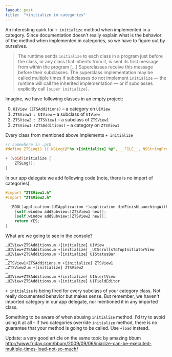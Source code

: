 ```yaml
---
layout: post
title:  "+initialize in categories"
---
```

An interesting quirk for `+ initialize` method when implemented in a category. Since documentation doesn't really explain what is the behavior of the method when implemented in categories, so we have to figure out by ourselves.

> The runtime sends `initialize` to each class in a program just before the class, or any class that inherits from it, is sent its first message from within the program […] Superclasses receive this message before their subclasses. The superclass implementation may be called multiple times if subclasses do not implement `initialize` — the runtime will call the inherited implementation — or if subclasses explicitly call `[super initialize]`.

Imagine, we have following classes in an empty project:

0. `UIView (ZTSAdditions)` – a category on `UIView`
0. `ZTSView1 : UIView` – a subclass of `UIView`
0. `ZTSView2 : ZTSView1` – a subclass of `ZTSView1`
0. `ZTSView1 (ZTSAdditions)` – a category on `ZTSView1`

Every class from mentioned above implements `+ initialize`

```objective-c
// somewhere in .pch
#define ZTSLog() ({ NSLog(@"%s +[initialize] %@", __FILE__, NSStringFromClass(self)); })

+ (void)initialize {
    ZTSLog();
}
```

In our app delegate we add following code (note, there is no import of categories).

```objective-c
#import "ZTSView1.h"
#import "ZTSView2.h"

- (BOOL)application:(UIApplication *)application didFinishLaunchingWithOptions:(NSDictionary *)launchOptions {
    [self.window addSubview:[ZTSView1 new]];
    [self.window addSubview:[ZTSView2 new]];
    return YES;
}
```

What are we going to see in the console?

```
…UIView+ZTSAdditions.m +[initialize] UIView
…UIView+ZTSAdditions.m +[initialize] _UIScrollsToTopInitiatorView
…UIView+ZTSAdditions.m +[initialize] UIStatusBar
…
…ZTSView1+ZTSAdditions.m +[initialize] ZTSView1
…ZTSView2.m +[initialize] ZTSView2
…
…UIView+ZTSAdditions.m +[initialize] UIAlertView
…UIView+ZTSAdditions.m +[initialize] UIFieldEditor
```

`+ initialize` is being fired for every subclass of your category class. Not really documented behavior but makes sense. But remember, we haven't imported category in our app delegate, nor mentioned it in any imported class.

Something to be aware of when abusing `initialize` method. I'd try to avoid using it at all – if two categories override `initialize` method, there is no guarantee that your method is going to be called. Use `+load` instead.

Update: a very good article on the same topic by amazing bbum http://www.friday.com/bbum/2009/09/06/iniailize-can-be-executed-multiple-times-load-not-so-much/
